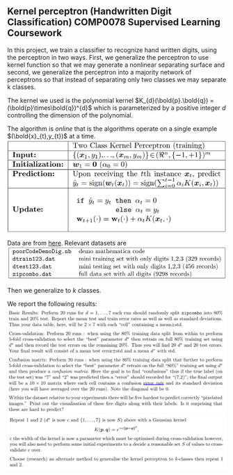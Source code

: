 ## Kernel perceptron (Handwritten Digit Classification) COMP0078 Supervised Learning Coursework
 
In this project, we train a classifier to recognize hand written digits, using the perceptron in two ways. First, we generalize the perceptron to use kernel function so that we may generate a nonlinear separating surface and second, we generalize the perceptron into a majority network of perceptrons so that instead of separating only two classes we may separate k classes.

The kernel we used is the polynomial kernel $K_{d}(\bold{p}.\bold{q}) = (\bold{p}\times\bold{q})^{d}$ which is parameterized by a positive integer $d$ controlling the dimension of the polynomial.

The algorithm is *online* that is the algorithms operate on a single example $(\bold{x}_{t},y_{t})$ at a time.
![img2](./456.PNG)

Data are from [here]( http://www0.cs.ucl.ac.uk/staff/M.Herbster/SL/misc/). Relevant datasets are 
![img1](./123.PNG)

Then we generalize to *k* classes.

We report the following results:
![re1](./r1.PNG)
![re2](./r2.PNG)
